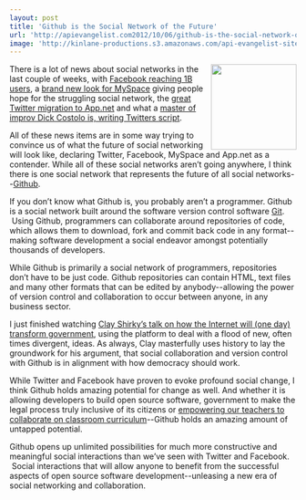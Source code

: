 ```yaml
---
layout: post
title: 'Github is the Social Network of the Future'
url: 'http://apievangelist.com2012/10/06/github-is-the-social-network-of-the-future/'
image: 'http://kinlane-productions.s3.amazonaws.com/api-evangelist-site/blog/github-logo-transparent.png'
---
```



<p>
     <img src="https://s3.amazonaws.com/kinlane-productions/api-evangelist/github/github-logo-transparent.png"  width="150" align="right" />
</p>
<p>
     There is a lot of news about social networks in the last couple of weeks, with <a href="http://go.bloomberg.com/tech-blog/2012-10-04-facebook-grows-to-1-billion-users-creates-video-to-show-global-reach/">Facebook reaching 1B users</a>, a <a href="http://www.altpress.com/news/entry/myspace_gets_new_look_stays_true_to_its_roots">brand new look for MySpace</a> giving people hope for the struggling social network, the <a title="great twitter migration to app.net" href="http://apivoice.com/2012/10/04/has-the-great-twitter-migration-to-app.net-begun/">great Twitter migration to App.net</a> and what a <a href="http://www.nytimes.com/2012/10/07/technology/dick-costolo-of-twitter-an-improv-master-writing-its-script.html">master of improv Dick Costolo is, writing Twitters script</a>.
</p>
<p>
     All of these news items are in some way trying to convince us of what the future of social networking will look like, declaring Twitter, Facebook, MySpace and App.net as a contender. While all of these social networks aren’t going anywhere, I think there is one social network that represents the future of all social networks--<a title="Github" href="https://github.com/">Github</a>.
</p>
<p>
     If you don’t know what Github is, you probably aren’t a programmer. Github is a social network built around the software version control software <a title="Git" href="http://en.wikipedia.org/wiki/Git_(software)">Git</a>.  Using Github, programmers can collaborate around repositories of code, which allows them to download, fork and commit back code in any format--making software development a social endeavor amongst potentially thousands of developers.
</p>
<p>
     While Github is primarily a social network of programmers, repositories don’t have to be just code. Github repositories can contain HTML, text files and many other formats that can be edited by anybody--allowing the power of version control and collaboration to occur between anyone, in any business sector.
</p>
<p>
     I just finished watching <a href="http://www.ted.com/talks/lang/en/clay_shirky_how_the_internet_will_one_day_transform_government.html">Clay Shirky’s talk on how the Internet will (one day) transform government</a>, using the platform to deal with a flood of new, often times divergent, ideas. As always, Clay masterfully uses history to lay the groundwork for his argument, that social collaboration and version control with Github is in alignment with how democracy should work.
</p>
<p>
     While Twitter and Facebook have proven to evoke profound social change, I think Github holds amazing potential for change as well. And whether it is allowing developers to build open source software, government to make the legal process truly inclusive of its citizens or <a title="empowering teachers to collaborate on curriculum with Github" href="http://www.hackeducation.com/2012/07/16/github-for-education-revisited/">empowering our teachers to collaborate on classroom curriculum</a>--Github holds an amazing amount of untapped potential.
</p>
<p>
     Github opens up unlimited possibilities for much more constructive and meaningful social interactions than we’ve seen with Twitter and Facebook.  Social interactions that will allow anyone to benefit from the successful aspects of open source software development--unleasing a new era of social networking and collaboration.
</p>
